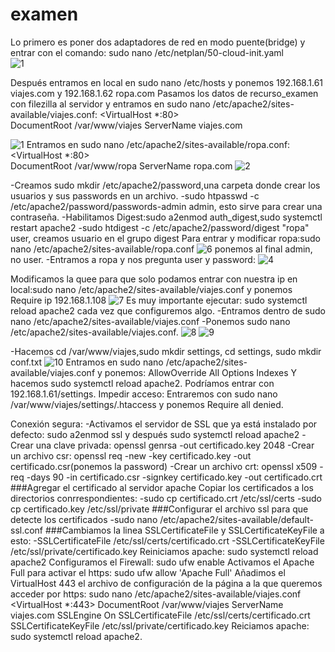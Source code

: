 # examen
Lo primero es poner dos adaptadores de red en modo puente(bridge) y entrar con el comando: sudo nano /etc/netplan/50-cloud-init.yaml  
![1](https://user-images.githubusercontent.com/55285319/69435473-e720ab00-0d3f-11ea-8206-c82d0fe8d74c.png)

Después entramos en local en sudo nano /etc/hosts y ponemos 192.168.1.61 viajes.com y 192.168.1.62 ropa.com
Pasamos los datos de recurso_examen con filezilla al servidor y entramos en sudo nano /etc/apache2/sites-available/viajes.conf: 
<VirtualHost *:80>                            
    DocumentRoot /var/www/viajes
    ServerName viajes.com
</VirtualHost>

![1](https://user-images.githubusercontent.com/55285319/71850440-950bcd00-30d4-11ea-8bbc-8758f8aa251e.png)
Entramos en sudo nano /etc/apache2/sites-available/ropa.conf: 
<VirtualHost *:80>                            
    DocumentRoot /var/www/ropa
    ServerName ropa.com
</VirtualHost>
![2](https://user-images.githubusercontent.com/55285319/71850567-dd2aef80-30d4-11ea-9b0f-52ea53350660.png)

-Creamos sudo mkdir /etc/apache2/password,una carpeta donde crear los usuarios y sus passwords en un archivo.
-sudo htpasswd -c /etc/apache2/password/passwords-admin admin, esto sirve para crear una contraseña.
-Habilitamos Digest:sudo a2enmod auth_digest,sudo systemctl restart apache2
-sudo htdigest -c /etc/apache2/password/digest "ropa" user, creamos usuario en el grupo digest
Para entrar y modificar ropa:sudo nano /etc/apache2/sites-available/ropa.conf
![6](https://user-images.githubusercontent.com/55285319/69438909-336ee980-0d46-11ea-94a1-9d6584490fcb.png) ponemos al final admin, no user.
-Entramos a ropa y nos pregunta user y password: 
![4](https://user-images.githubusercontent.com/55285319/69438796-015d8780-0d46-11ea-951c-eec48701bde8.png)


Modificamos la quee para que solo podamos entrar con nuestra ip en local:sudo nano /etc/apache2/sites-available/viajes.conf y ponemos 
<Directory>
    <RequireAll>
      Require ip 192.168.1.108
     </RequireAll>
  </Directory>
![7](https://user-images.githubusercontent.com/55285319/69439378-1b4b9a00-0d47-11ea-891e-6ac31dad053c.png)
Es muy importante ejecutar: sudo systemctl reload apache2 cada vez que configuremos algo.
-Entramos dentro de sudo nano /etc/apache2/sites-available/viajes.conf
-Ponemos sudo nano /etc/apache2/sites-available/viajes.conf.
![8](https://user-images.githubusercontent.com/55285319/69440593-69619d00-0d49-11ea-91cf-7e6838c588bf.png)
![9](https://user-images.githubusercontent.com/55285319/69441038-31a72500-0d4a-11ea-8992-0ef3190fb4e4.png)

-Hacemos cd /var/www/viajes,sudo mkdir settings, cd settings, sudo mkdir conf.txt
![10](https://user-images.githubusercontent.com/55285319/69441174-7cc13800-0d4a-11ea-92b7-7db21172ca48.png)
Entramos en sudo nano /etc/apache2/sites-available/viajes.conf y ponemos:
<Directory>
     AllowOverride All
     Options Indexes
</Directory>
Y hacemos sudo systemctl reload apache2.
Podríamos entrar con 192.168.1.61/settings.
Impedir acceso: Entraremos con sudo nano /var/www/viajes/settings/.htaccess y ponemos Require all denied.

Conexión segura:
-Activamos el servidor de SSL que ya está instalado por defecto: sudo a2enmod ssl y después sudo systemctl reload apache2
-Crear una clave privada: openssl genrsa -out certificado.key 2048
-Crear un archivo csr: openssl req -new -key certificado.key -out certificado.csr(ponemos la password)
-Crear un archivo crt: openssl x509 -req -days 90 -in certificado.csr -signkey certificado.key -out certificado.crt
###Agregar el certificado al servidor apache
Copiar los certificados a los directorios conrrespondientes:
-sudo cp certificado.crt /etc/ssl/certs
-sudo cp certificado.key /etc/ssl/private
###Configurar el archivo ssl para que detecte los certificados
-sudo nano /etc/apache2/sites-available/default-ssl.conf
###Cambiamos la linea SSLCertificateFile y SSLCertificateKeyFile a esto:
-SSLCertificateFile /etc/ssl/certs/certificado.crt
-SSLCertificateKeyFile /etc/ssl/private/certificado.key
Reiniciamos apache: sudo systemctl reload apache2
Configuramos el Firewall: sudo ufw enable
Activamos el Apache Full para activar el https: sudo ufw allow 'Apache Full'
Añadimos el VirtualHost 443 el archivo de configuración de la página a la que queremos acceder por https:
sudo nano /etc/apache2/sites-available/viajes.conf
<VirtualHost *:443>
    DocumentRoot /var/www/viajes
    ServerName viajes.com
    SSLEngine On
    SSLCertificateFile /etc/ssl/certs/certificado.crt
    SSLCertificateKeyFile /etc/ssl/private/certificado.key
</VirtualHost>
Reiciamos apache: sudo systemctl reload apache2.

